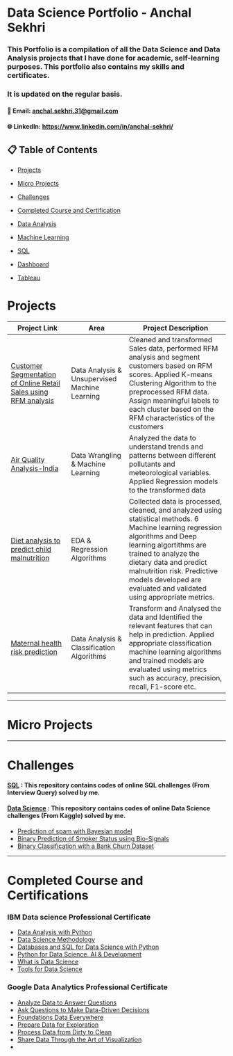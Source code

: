 # Data Science Portfolio - Anchal Sekhri

### This Portfolio is a compilation of all the Data Science and Data Analysis projects that I have done for academic, self-learning purposes. This portfolio also contains my skills and certificates. 
### It is updated on the regular basis.

#### 📧 Email: anchal.sekhri.31@gmail.com
#### 🌐 LinkedIn: https://www.linkedin.com/in/anchal-sekhri/

## 📋 Table of Contents


- [Projects](#projects)
- [Micro Projects](#MicroProjects)
- [Challenges](#Challenges)
- [Completed Course and Certification](#CompletedCourseandCertification)
  
- [Data Analysis](#DataAnalysis)
- [Machine Learning](#MachineLearning)
- [SQL](#sql)
- [Dashboard](#Dashboard)
- [Tableau](#tableau)


# Projects

| Project Link | Area | Project Description |  
|---|---|---|
|[Customer Segmentation of Online Retail Sales using RFM analysis](https://github.com/sekhrianchal6/Customer-Segmentation-of-Online-Retail-Sales-Data-using-RFM-ANALYSIS/blob/main/Customer%20Segmentation%20of%20Online%20Retail%20Sales%20Data%20using%20RFM%20ANALYSIS.ipynb) | Data Analysis & Unsupervised Machine Learning | Cleaned and transformed Sales data, performed RFM analysis and segment customers based on RFM scores. Applied K-means Clustering Algorithm to the preprocessed RFM data. Assign meaningful labels to each cluster based on the RFM characteristics of the customers  | 
|[Air Quality Analysis-India](https://github.com/sekhrianchal6/Air-quality-analysis-India/blob/main/Air%20quality%20analysis-India%20(1).ipynb) | Data Wrangling & Machine Learning | Analyzed the data to understand trends and patterns between different pollutants and meteorological variables. Applied Regression models to the transformed data| 
|[Diet analysis to predict child malnutrition](https://github.com/sekhrianchal6/Using-diet-Analysis-to-predict-child-malnutrition/blob/main/hdsc_winter_23_seaborn_capstone_project_machine_learning_mode_1.ipynb)| EDA & Regression Algorithms| Collected data is processed, cleaned, and analyzed using statistical methods. 6 Machine learning regression algorithms and Deep learning algortithms are trained to analyze the dietary data and predict malnutrition risk. Predictive models developed are evaluated and validated using appropriate metrics.|
|[Maternal health risk prediction](https://github.com/sekhrianchal6/Maternal-health-risk-prediction/blob/main/Arima_Final%20-%20update.ipynb)| Data Analysis & Classification Algorithms|Transform and Analysed the data and Identified the relevant features that can help in prediction. Applied appropriate classification machine learning algorithms and trained models are evaluated using metrics such as accuracy, precision, recall, F1-score etc.|
***

# Micro Projects
***

# Challenges
#### [SQL](https://github.com/sekhrianchal6/interview-query-sql-questions) : This repository contains codes of online SQL challenges (From Interview Query) solved by me.
#### [Data Science]() : This repository contains codes of online Data Science challenges (From Kaggle) solved by me.

- [ Prediction of spam with Bayesian model](https://www.kaggle.com/code/anchalsekhrii/spam-prediction)
- [Binary Prediction of Smoker Status using Bio-Signals](https://github.com/sekhrianchal6/Binary-Prediction-of-Smoker-Status-using-Bio-Signals/blob/main/Binary%20Prediction%20of%20Smoker%20Status%20using%20Bio-Signals.ipynb)
- [Binary Classification with a Bank Churn Dataset](https://www.kaggle.com/code/anchalsekhrii/churn-classification)

***
# Completed Course and Certifications

### IBM Data science Professional Certificate
- [Data Analysis with Python](https://github.com/sekhrianchal6/Certificates/blob/main/IBM%20Data%20science%20Professional%20Certificate/Data%20Analysis%20with%20python.pdf)
- [Data Science Methodology](https://github.com/sekhrianchal6/Certificates/blob/main/IBM%20Data%20science%20Professional%20Certificate/Data%20Science%20Methodology.pdf)
- [Databases and SQL for Data Science with Python](https://github.com/sekhrianchal6/Certificates/blob/main/IBM%20Data%20science%20Professional%20Certificate/Databases%20and%20SQL%20for%20Data%20Science%20with%20Python.pdf)
- [Python for Data Science, AI & Development](https://github.com/sekhrianchal6/Certificates/blob/main/IBM%20Data%20science%20Professional%20Certificate/Python%20for%20Data%20Science%2C%20AI%20%26%20Development.pdf)
- [What is Data Science](https://github.com/sekhrianchal6/Certificates/blob/main/IBM%20Data%20science%20Professional%20Certificate/What%20is%20Data%20Science.pdf)
- [Tools for Data Science](https://github.com/sekhrianchal6/Certificates/blob/main/IBM%20Data%20science%20Professional%20Certificate/Tools%20for%20Data%20Science.pdf)
  
### Google Data Analytics Professional Certificate
- [Analyze Data to Answer Questions](https://github.com/sekhrianchal6/Certificates/blob/main/Google%20Data%20Analytics%20Professional%20Certificate/Analyze%20Data%20to%20Answer%20Questions.pdf)
- [Ask Questions to Make Data-Driven Decisions](https://github.com/sekhrianchal6/Certificates/blob/main/Google%20Data%20Analytics%20Professional%20Certificate/Ask%20Questions%20to%20Make%20Data-Driven%20Decisions.pdf)
- [Foundations Data Everywhere](https://github.com/sekhrianchal6/Certificates/blob/main/Google%20Data%20Analytics%20Professional%20Certificate/Foundations%20Data%20Everywhere.pdf)
- [Prepare Data for Exploration](https://github.com/sekhrianchal6/Certificates/blob/main/Google%20Data%20Analytics%20Professional%20Certificate/Prepare%20Data%20for%20Exploration.pdf)
- [Process Data from Dirty to Clean](https://github.com/sekhrianchal6/Certificates/blob/main/Google%20Data%20Analytics%20Professional%20Certificate/Process%20Data%20from%20Dirty%20to%20Clean.pdf)
- [Share Data Through the Art of Visualization](https://github.com/sekhrianchal6/Certificates/blob/main/Google%20Data%20Analytics%20Professional%20Certificate/Share%20Data%20Through%20the%20Art%20of%20Visualization.pdf)
- 

